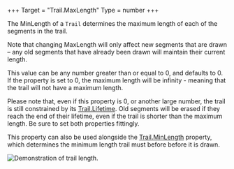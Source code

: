 +++
Target = "Trail.MaxLength"
Type = number
+++

The MinLength of a `Trail` determines the maximum length of each of the segments in the trail.Note that changing MaxLength will only affect new segments that are drawn – any old segments that have already been drawn will maintain their current length.This value can be any number greater than or equal to 0, and defaults to 0. If the property is set to 0, the maximum length will be infinity - meaning that the trail will not have a maximum length.Please note that, even if this property is 0, or another large number, the trail is still constrained by its [Trail.Lifetime](https://developer.roblox.com/api-reference/property/Trail/Lifetime). Old segments will be erased if they reach the end of their lifetime, even if the trail is shorter than the maximum length. Be sure to set both properties fittingly.This property can also be used alongside the [Trail.MinLength](https://developer.roblox.com/api-reference/property/Trail/MinLength) property, which determines the minimum length trail must before before it is drawn.![Demonstration of trail length.][1][1]: https://developer.roblox.com/assets/5b3d57948fbd570b783cc4df/TrailMinLength.gif